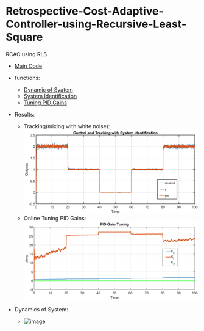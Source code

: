 # Retrospective-Cost-Adaptive-Controller-using-Recursive-Least-Square
RCAC using RLS
* [Main Code](RCAC.m) 

* functions: 
  * [Dynamic of Syatem](NonLinDynamic.m)
  * [System Identification](RLS1.m)
  * [Tuning PID Gains](RLS2.m)

* Results:
  * Tracking(mixing with white noise):
![alt text](https://github.com/98210184/Retrospective-Cost-Adaptive-Controller-using-Recursive-Least-Square/blob/main/images/Tracking.png?raw=true)
  * Online Tuning PID Gains:
![alt text](https://github.com/98210184/Retrospective-Cost-Adaptive-Controller-using-Recursive-Least-Square/blob/main/images/PID%20Gains.png?raw=true)

* Dynamics of System:
  * ![image](https://user-images.githubusercontent.com/60617560/126069049-ea0ae892-2d66-4726-a9c6-1040b8a65c5f.png)
